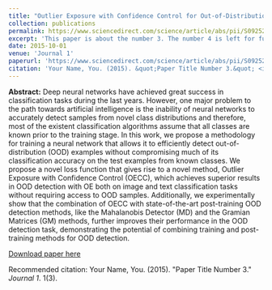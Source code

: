 ```yaml
---
title: "Outlier Exposure with Confidence Control for Out-of-Distribution Detection"
collection: publications
permalink: https://www.sciencedirect.com/science/article/abs/pii/S0925231221002393?via%3Dihub
excerpt: 'This paper is about the number 3. The number 4 is left for future work.'
date: 2015-10-01
venue: 'Journal 1'
paperurl: 'https://www.sciencedirect.com/science/article/abs/pii/S0925231221002393?via%3Dihub'
citation: 'Your Name, You. (2015). &quot;Paper Title Number 3.&quot; <i>Journal 1</i>. 1(3).'
---
```

**Abstract:** Deep neural networks have achieved great success in classification tasks during the last years. However, one major problem to the path towards artificial intelligence is the inability of neural networks to accurately detect samples from novel class distributions and therefore, most of the existent classification algorithms assume that all classes are known prior to the training stage. In this work, we propose a methodology for training a neural network that allows it to efficiently detect out-of-distribution (OOD) examples without compromising much of its classification accuracy on the test examples from known classes. We propose a novel loss function that gives rise to a novel method, Outlier Exposure with Confidence Control (OECC), which achieves superior results in OOD detection with OE both on image and text classification tasks without requiring access to OOD samples. Additionally, we experimentally show that the combination of OECC with state-of-the-art post-training OOD detection methods, like the Mahalanobis Detector (MD) and the Gramian Matrices (GM) methods, further improves their performance in the OOD detection task, demonstrating the potential of combining training and post-training methods for OOD detection.

[Download paper here](https://arxiv.org/pdf/1906.03509.pdf)

Recommended citation: Your Name, You. (2015). "Paper Title Number 3." <i>Journal 1</i>. 1(3).
